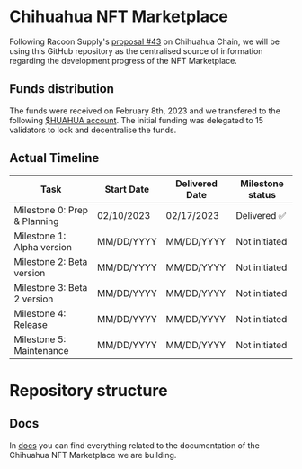 # Chihuahua NFT Marketplace 

Following Racoon Supply's [proposal #43](https://www.mintscan.io/chihuahua/proposals/43) on Chihuahua Chain, we will be using this GitHub repository as the centralised source of information regarding the development progress of the NFT Marketplace. <br>

## Funds distribution

The funds were received on February 8th, 2023 and we transfered to the following [$HUAHUA account](https://www.mintscan.io/chihuahua/account/chihuahua1gghk6mkzz8usqsmx5ug948e5j72z867xu9nk60). The initial funding was delegated to 15 validators to lock and decentralise the funds.

## Actual Timeline

| Task | Start Date | Delivered Date | Milestone status |
| ---- | ---------- | -------- | -------- |
| Milestone 0: Prep & Planning | 02/10/2023 | 02/17/2023 |  Delivered ✅ |
| Milestone 1: Alpha version | MM/DD/YYYY | MM/DD/YYYY | Not initiated |
| Milestone 2: Beta version | MM/DD/YYYY | MM/DD/YYYY |  Not initiated |
| Milestone 3: Beta 2 version | MM/DD/YYYY | MM/DD/YYYY |  Not initiated |
| Milestone 4: Release | MM/DD/YYYY | MM/DD/YYYY |  Not initiated |
| Milestone 5: Maintenance | MM/DD/YYYY | MM/DD/YYYY |  Not initiated |

# Repository structure
## Docs
In [docs](docs/) you can find everything related to the documentation of the Chihuahua NFT Marketplace we are building.
